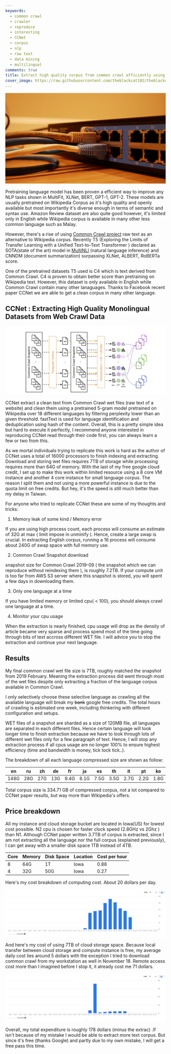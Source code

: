 ```yaml
---
keywords:
  - common crawl
  - crawler
  - reproduce
  - interesting
  - CCNet
  - corpus
  - nlp
  - raw text
  - data mining
  - multilingual
comments: true
title: Extract high quality corpus from common crawl efficiently using CCNet
cover_image: https://raw.githubusercontent.com/theblackcat102/theblackcat102.github.io/master/images/jonathan-SwVkmowt7qA-unsplash.jpg
---
```


![](https://raw.githubusercontent.com/theblackcat102/theblackcat102.github.io/master/images/jonathan-SwVkmowt7qA-unsplash.jpg)


Pretraining language model has been proven a efficient way to improve any NLP tasks shown in MultiFit, XLNet, BERT, GPT-1, GPT-2. These models are usually pretrained on Wikipedia Corpus as it's high quality and openly available but most importantly it's diverse enough in terms of semantic and syntax use. Amazon Review dataset are also quite good however, it's limited only in English while Wikipedia corpus is available in many other less common language such as Malay. 

However, there's a rise of using [Common Crawl project](https://commoncrawl.org/) raw text as an alternative to Wikipedia corpus. Recently T5 (Exploring the Limits of Transfer Learning with a Unified Text-to-Text Transformer
) declared as SOTA(state of the art) model in [MultiNLI](https://paperswithcode.com/sota/natural-language-inference-on-multinli) (natural language inference) and CNNDM (document summarization) surpassing XLNet, ALBERT, RoBERTa score. 

One of the pretrained datasets T5 used is C4 which is text derived from Common Crawl. C4 is proven to obtain better score than pretraining on Wikipedia text. However, this dataset is only available in English while Common Crawl contain many other lanaguages. Thanks to Facebook recent paper CCNet we are able to get a clean corpus in many other language. 

## CCNet : Extracting High Quality Monolingual Datasets from Web Crawl Data


![](https://raw.githubusercontent.com/theblackcat102/theblackcat102.github.io/master/images/CCNet_pipeline.png)

CCNet extract a clean text from Common Crawl wet files (raw text of a website) and clean them using a pretrained 5-gram model pretrained on Wikipedia over 18 different languages by filtering perplexity lower than an given threshold. fastText is used for language identification and deduplication using hash of the content. Overall, this is a pretty simple idea but hard to execute it perfectly, I recommend anyone interested in reproducing CCNet read through their code first, you can always learn a few or two from this. 

As we mortal individuals trying to replicate this work is hard as the author of CCNet uses a total of 16000 processors to finish indexing and extracting. Download and storing wet files requires 7TB of storage while processing requires more than 64G of memory. With the last of my free google cloud credit, I set up to make this work within limited resource using a 8 core VM instance and another 4 core instance for small language corpus. The reason I split them and not using a more powerful instance is due to the quota limit on free credits. But hey, it's the speed is still much better than my delay in Taiwan.


For anyone who tried to replicate CCNet these are some of my thoughts and tricks:

1. Memory leak of some kind / Memory error

  If you are using high process count, each process will consume an estimate of 32G at max ( limit impose in unminify ). Hence, create a large swap is crucial. In extracting English corpus, running a 16 process will consume about 240G of swap space with full memory use.

2. Common Crawl Snapshot download

  snapshot size for Common Crawl 2019-09 ( the snapshot which we can reproduce without reindexing them ), is roughly 7.2TB. If your compute unit is too far from AWS S3 server where this snapshot is stored, you will spent a few days in downloading them. 

3. Only one language at a time

  If you have limited memory or limited cpu( < 100), you should always crawl one language at a time.

4. Monitor your cpu usage

  When the extraction is nearly finished, cpu usage will drop as the density of article became very sparse and process spend most of the time going through bits of text accross different WET file. I will advice you to stop the extraction and continue your next language.


## Results

My final common crawl wet file size is 7TB, roughly matched the snapshot from 2019 February. Meaning the extraction process did went through most of the wet files despite only extracting a fraction of the language corpus available in Common Crawl.

I only selectively choose these selective language as crawling all the available language will break my ~~bank~~ google free credits. The total hours of crawling is estimated one week, including thinkering with different configuration and setups.

WET files of a snapshot are sharded as a size of 120MB file, all languages are separated in each different files. Hence certain language will took longer time to finish extraction because we have to look through lots of different wet files only for a few paragraph of text. Hence, I will stop any extraction process if all cpus usage are no longer 100% to ensure highest efficiency (time and bandwidth is money, tick tock tick..).

The breakdown of all each language compressed size are shown as follow:

| en  | ru  | zh  | de | fr  | ja  | es  | th  | it  | pt  | ko | id | ar | fi | ms |
|---|---|---|---|---|---|---|---|---|---|---|---|---|---|---|
| 148G  |  28G |  27G | 13G  | 9.4G  | 8.1G  | 7.5G  | 3.5G  |  2.7G  | 2.2G  |  1.8G | 0.26G | 0.25G  | 65M | 18M |

Total corpus size is 334.71 GB of compressed corpus, not a lot compared to CCNet paper results, but way more than Wikipedia's offers.

## Price breakdown

All my instance and cloud storage bucket are located in Iowa(US) for lowest cost possible. N2 cpu is chosen for faster clock speed (2.8GHz vs 2Ghz ) than N1. Although CCNet paper written 3.7TB of corpus is extracted, since I am not extracting all the language nor the full corpus (explained previously), I can get away with a smaller disk space 1TB instead of 4TB.

| Core  | Memory  | Disk Space  | Location  | Cost per hour |
|---|---|---|---|---|
| 8 | 64G  | 1T | Iowa  |  0.88 |
| 4  | 32G  | 50G  |  Iowa | 0.27  |

Here's my cost breakdown of computing cost. About 20 dollars per day. 

![](https://raw.githubusercontent.com/theblackcat102/theblackcat102.github.io/master/images/cost_breakdown.png)


And here's my cost of using 7TB of cloud storage space. Because local transfer between cloud storage and compute instance is free, my average daily cost lies around 5 dollars with the exception I tried to download common crawl from my workstation as well in November 18. Remote access cost more than I imagined before I stop it, it already cost me 71 dollars.

![](https://raw.githubusercontent.com/theblackcat102/theblackcat102.github.io/master/images/cloud_storage_cost.png)

Overall, my total expenditure is roughly 178 dollars (minus the extrac) .If isn't because of my mistake I would be able to extract more text corpus. But since it's free (thanks Google) and partly due to my own mistake, I will get a free pass this time.

